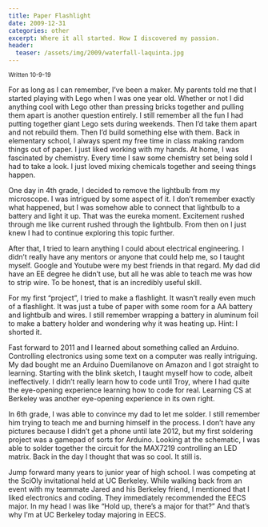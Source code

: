 ```yaml
---
title: Paper Flashlight
date: 2009-12-31
categories: other
excerpt: Where it all started. How I discovered my passion.
header:
  teaser: /assets/img/2009/waterfall-laquinta.jpg
---
```


<sub>Written 10-9-19</sub>

For as long as I can remember, I’ve been a maker. My parents told me that I started playing with Lego when I was one year old. Whether or not I did anything cool with Lego other than pressing bricks together and pulling them apart is another question entirely. I still remember all the fun I had putting together giant Lego sets during weekends. Then I’d take them apart and not rebuild them. Then I’d build something else with them. Back in elementary school, I always spent my free time in class making random things out of paper. I just liked working with my hands. At home, I was fascinated by chemistry. Every time I saw some chemistry set being sold I had to take a look. I just loved mixing chemicals together and seeing things happen.

One day in 4th grade, I decided to remove the lightbulb from my microscope. I was intrigued by some aspect of it. I don’t remember exactly what happened, but I was somehow able to connect that lightbulb to a battery and light it up. That was the eureka moment. Excitement rushed through me like current rushed through the lightbulb. From then on I just knew I had to continue exploring this topic further.

After that, I tried to learn anything I could about electrical engineering. I didn’t really have any mentors or anyone that could help me, so I taught myself. Google and Youtube were my best friends in that regard. My dad did have an EE degree he didn’t use, but all he was able to teach me was how to strip wire. To be honest, that is an incredibly useful skill.

For my first “project”, I tried to make a flashlight. It wasn’t really even much of a flashlight. It was just a tube of paper with some room for a AA battery and lightbulb and wires. I still remember wrapping a battery in aluminum foil to make a battery holder and wondering why it was heating up. Hint: I shorted it.

Fast forward to 2011 and I learned about something called an Arduino. Controlling electronics using some text on a computer was really intriguing. My dad bought me an Arduino Duemilanove on Amazon and I got straight to learning. Starting with the blink sketch, I taught myself how to code, albeit ineffectively. I didn’t really learn how to code until Troy, where I had quite the eye-opening experience learning how to code for real. Learning CS at Berkeley was another eye-opening experience in its own right.

In 6th grade, I was able to convince my dad to let me solder. I still remember him trying to teach me and burning himself in the process. I don’t have any pictures because I didn’t get a phone until late 2012, but my first soldering project was a gamepad of sorts for Arduino. Looking at the schematic, I was able to solder together the circuit for the MAX7219 controlling an LED matrix. Back in the day I thought that was so cool. It still is.

Jump forward many years to junior year of high school. I was competing at the SciOly invitational held at UC Berkeley. While walking back from an event with my teammate Jared and his Berkeley friend, I mentioned that I liked electronics and coding. They immediately recommended the EECS major. In my head I was like “Hold up, there’s a major for that?” And that’s why I’m at UC Berkeley today majoring in EECS.
